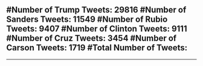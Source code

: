 #Number of Trump Tweets: 29816
#Number of Sanders Tweets: 11549
#Number of Rubio Tweets: 9407
#Number of Clinton Tweets: 9111
#Number of Cruz Tweets: 3454
#Number of Carson Tweets: 1719
#Total Number of Tweets:  
---
---
